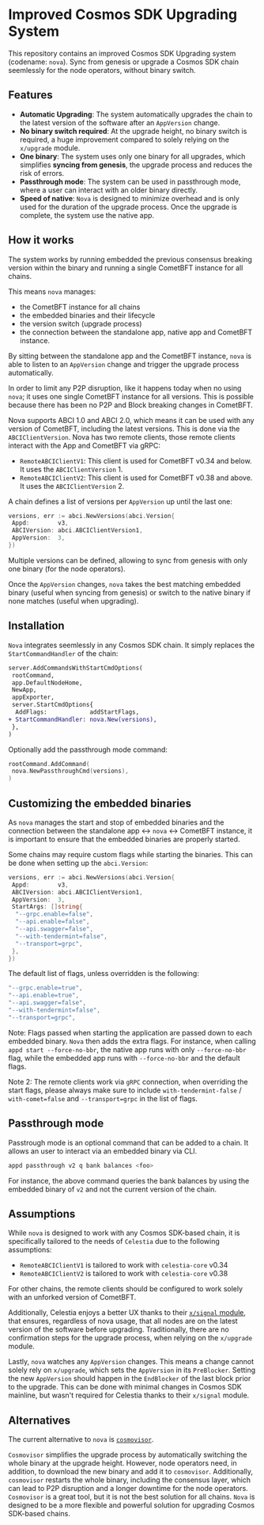 # Improved Cosmos SDK Upgrading System

This repository contains an improved Cosmos SDK Upgrading system (codename: `nova`).
Sync from genesis or upgrade a Cosmos SDK chain seemlessly for the node operators, without binary switch.

## Features

- **Automatic Upgrading**: The system automatically upgrades the chain to the latest version of the software after an `AppVersion` change.
- **No binary switch required**: At the upgrade height, no binary switch is required, a huge improvement compared to solely relying on the `x/upgrade` module.
- **One binary**: The system uses only one binary for all upgrades, which simplifies  **syncing from genesis**, the upgrade process and reduces the risk of errors.
- **Passthrough mode**: The system can be used in passthrough mode, where a user can interact with an older binary directly.
- **Speed of native**: `Nova` is designed to minimize overhead and is only used for the duration of the upgrade process. Once the upgrade is complete, the system use the native app.

## How it works

The system works by running embedded the previous consensus breaking version within the binary and running a single CometBFT instance for all chains.

This means `nova` manages:

- the CometBFT instance for all chains
- the embedded binaries and their lifecycle
- the version switch (upgrade process)
- the connection between the standalone app, native app and CometBFT instance.

By sitting between the standalone app and the CometBFT instance, `nova` is able to listen to an `AppVersion` change and trigger the upgrade process automatically.

In order to limit any P2P disruption, like it happens today when no using `nova`; it uses one single CometBFT instance for all versions. This is possible because there has been no P2P and Block breaking changes in CometBFT.

Nova supports ABCI 1.0 and ABCI 2.0, which means it can be used with any version of CometBFT, including the latest versions. This is done via the `ABCIClientVersion`.
Nova has two remote clients, those remote clients interact with the App and CometBFT via gRPC:

- `RemoteABCIClientV1`: This client is used for CometBFT v0.34 and below. It uses the `ABCIClientVersion` 1.
- `RemoteABCIClientV2`: This client is used for CometBFT v0.38 and above. It uses the `ABCIClientVersion` 2.

A chain defines a list of versions per `AppVersion` up until the last one:

```go
versions, err := abci.NewVersions(abci.Version{
 Appd:        v3,
 ABCIVersion: abci.ABCIClientVersion1,
 AppVersion:  3,
})
```

Multiple versions can be defined, allowing to sync from genesis with only one binary (for the node operators).

Once the `AppVersion` changes, `nova` takes the best matching embedded binary (useful when syncing from genesis) or switch to the native binary if none matches (useful when upgrading).

## Installation

`Nova` integrates seemlessly in any Cosmos SDK chain. It simply replaces the `StartCommandHandler` of the chain:

```diff
server.AddCommandsWithStartCmdOptions(
 rootCommand,
 app.DefaultNodeHome,
 NewApp,
 appExporter,
 server.StartCmdOptions{
  AddFlags:            addStartFlags,
+ StartCommandHandler: nova.New(versions),
 },
)
```

Optionally add the passthrough mode command:

```go
rootCommand.AddCommand(
 nova.NewPassthroughCmd(versions),
)
```

## Customizing the embedded binaries

As `nova` manages the start and stop of embedded binaries and the connection between the standalone app <-> `nova` <-> CometBFT instance, it is important to ensure that the embedded binaries are properly started.

Some chains may require custom flags while starting the binaries. This can be done when setting up the `abci.Version`:

```go
versions, err := abci.NewVersions(abci.Version{
 Appd:        v3,
 ABCIVersion: abci.ABCIClientVersion1,
 AppVersion:  3,
 StartArgs: []string{
  "--grpc.enable=false",
  "--api.enable=false",
  "--api.swagger=false",
  "--with-tendermint=false",
  "--transport=grpc",
 },
})
```

The default list of flags, unless overridden is the following:

```go
"--grpc.enable=true",
"--api.enable=true",
"--api.swagger=false",
"--with-tendermint=false",
"--transport=grpc",
```

Note: Flags passed when starting the application are passed down to each embedded binary. `Nova` then adds the extra flags.
For instance, when calling `appd start --force-no-bbr`, the native app runs with only `--force-no-bbr` flag, while the embedded app runs with `--force-no-bbr` and the default flags.

Note 2: The remote clients work via `gRPC` connection, when overriding the start flags, please always make sure to include `with-tendermint-false` / `with-comet=false` and `--transport=grpc` in the list of flags.

## Passthrough mode

Passtrough mode is an optional command that can be added to a chain.
It allows an user to interact via an embedded binary via CLI.

```bash
appd passthrough v2 q bank balances <foo>
```

For instance, the above command queries the bank balances by using the embedded binary of `v2` and not the current version of the chain.

## Assumptions

While `nova` is designed to work with any Cosmos SDK-based chain, it is specifically tailored to the needs of `Celestia` due to the following assumptions:

- `RemoteABCIClientV1` is tailored to work with `celestia-core` v0.34
- `RemoteABCIClientV2` is tailored to work with `celestia-core` v0.38

For other chains, the remote clients should be configured to work solely with an unforked version of CometBFT.

Additionally, Celestia enjoys a better UX thanks to their [`x/signal` module](https://github.com/celestiaorg/celestia-app/tree/main/x/signal), that ensures, regardless of nova usage, that all nodes are on the latest version of the software before upgrading.
Traditionally, there are no confirmation steps for the upgrade process, when relying on the `x/upgrade` module.

Lastly, `nova` watches any `AppVersion` changes. This means a change cannot solely rely on `x/upgrade`, which sets the `AppVersion` in its `PreBlocker`. Setting the new `AppVersion` should happen in the `EndBlocker` of the last block prior to the upgrade.
This can be done with minimal changes in Cosmos SDK mainline, but wasn't required for Celestia thanks to their `x/signal` module.

## Alternatives

The current alternative to `nova` is [`cosmovisor`](https://docs.cosmos.network/main/build/tooling/cosmovisor).

`Cosmovisor` simplifies the upgrade process by automatically switching the whole binary at the upgrade height. However, node operators need, in addition, to download the new binary and add it to `cosmovisor`. Additionally, `cosmovisor` restarts the whole binary, including the consensus layer, which can lead to P2P disruption and a longer downtime for the node operators.
`Cosmovisor` is a great tool, but it is not the best solution for all chains. `Nova` is designed to be a more flexible and powerful solution for upgrading Cosmos SDK-based chains.

